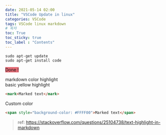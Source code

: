 ```yaml
---
date: 2021-05-14 02:00
title: "VSCode Update in linux"
categories: VSCode
tags: VSCode linux markdown
# 목차
toc: True  
toc_sticky: true 
toc_label : "Contents"
---
```


```
sudo apt-get update
sudo apt-get install code
```

<span style="background-color: #E46C76">Done !</span>

markdown color highlight  
basic yellow highlight  
```markdown
<mark>Marked text</mark>
```  
Custom color
```markdown
<span style="background-color: #FFFF00">Marked text</span>  
```

> ref: <https://stackoverflow.com/questions/25104738/text-highlight-in-markdown>  

